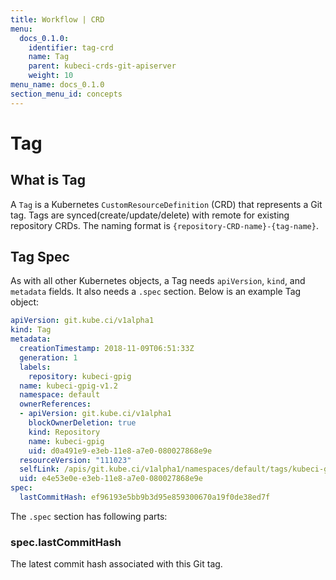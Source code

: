 ```yaml
---
title: Workflow | CRD
menu:
  docs_0.1.0:
    identifier: tag-crd
    name: Tag
    parent: kubeci-crds-git-apiserver
    weight: 10
menu_name: docs_0.1.0
section_menu_id: concepts
---
```


# Tag

## What is Tag

A `Tag` is a Kubernetes `CustomResourceDefinition` (CRD) that represents a Git tag. Tags are synced(create/update/delete) with remote for existing repository CRDs. The naming format is `{repository-CRD-name}-{tag-name}`.

## Tag Spec

As with all other Kubernetes objects, a Tag needs `apiVersion`, `kind`, and `metadata` fields. It also needs a `.spec` section. Below is an example Tag object:

```yaml
apiVersion: git.kube.ci/v1alpha1
kind: Tag
metadata:
  creationTimestamp: 2018-11-09T06:51:33Z
  generation: 1
  labels:
    repository: kubeci-gpig
  name: kubeci-gpig-v1.2
  namespace: default
  ownerReferences:
  - apiVersion: git.kube.ci/v1alpha1
    blockOwnerDeletion: true
    kind: Repository
    name: kubeci-gpig
    uid: d0a491e9-e3eb-11e8-a7e0-080027868e9e
  resourceVersion: "111023"
  selfLink: /apis/git.kube.ci/v1alpha1/namespaces/default/tags/kubeci-gpig-v1.2
  uid: e4e53e0e-e3eb-11e8-a7e0-080027868e9e
spec:
  lastCommitHash: ef96193e5bb9b3d95e859300670a19f0de38ed7f
```

The `.spec` section has following parts:

### spec.lastCommitHash

The latest commit hash associated with this Git tag.